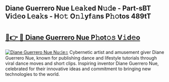 ## Diane Guerrero Nue L𝚎a𝚔ed N𝚞𝚍e - Part-sBT Vi𝚍𝚎o L𝚎a𝚔s - H𝚘𝚝 O𝚗𝚕yf𝚊ns P𝚑𝚘tos 489tT

# <h2><a href="http://kfdhrw7.oniu.top/?m=Diane+Guerrero+Nue">🔗👉 🔴 Diane Guerrero Nue P𝚑ot𝚘𝚜 V𝚒d𝚎o</a></h2>

[![Diane Guerrero Nue Nu𝚍e𝚜](https://i.imgur.com/0qMVB7G.gif)](http://kfdhrw7.oniu.top/?m=Diane+Guerrero+Nue)
Cybernetic artist and amusement giver Diane Guerrero Nue, known for publishing dance and lifestyle tutorials through viral dance moves and short clips. Inspiring inventor Diane Guerrero Nue, celebrated for their innovative ideas and commitment to bringing new technologies to the world.  
